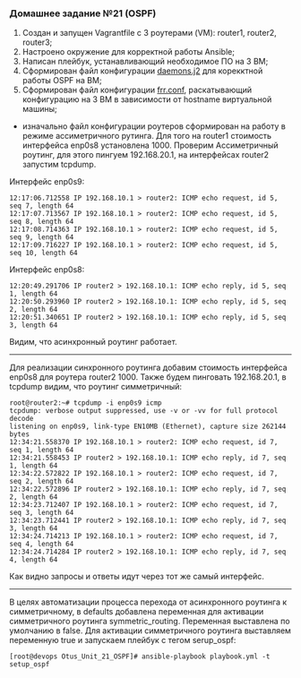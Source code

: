### Домашнее задание №21 (OSPF)
1. Создан и запущен Vagrantfile с 3 роутерами (VM): router1, router2, router3;
2. Настроено окружение для корректной работы Ansible;
3. Написан плейбук, устанавливающий необходимое ПО на 3 ВМ;
4. Сформирован файл конфигурации [daemons.j2](https://github.com/uNkindy/Otus_Unit_21_OSPF/blob/main/templates/daemons.j2) для корекктной работы OSPF на ВМ;
5. Сформирован файл конфигурации [frr.conf](https://github.com/uNkindy/Otus_Unit_21_OSPF/blob/main/templates/frr.conf.j2), раскатывающий конфигурацию на 3 ВМ в зависимости от hostname виртуальной машины;
- изначально файл конфигурации роутеров сформирован на работу в режиме ассиметричного рутинга. Для того на router1 стоимость интерфейса enp0s8 установлена 1000. Проверим Ассиметричный роутинг, для этого пингуем 192.168.20.1, на интерфейсах router2 запустим tcpdump.
  
Интерфейс enp0s9:
```console
12:17:06.712558 IP 192.168.10.1 > router2: ICMP echo request, id 5, seq 7, length 64
12:17:07.713567 IP 192.168.10.1 > router2: ICMP echo request, id 5, seq 8, length 64
12:17:08.714363 IP 192.168.10.1 > router2: ICMP echo request, id 5, seq 9, length 64
12:17:09.716227 IP 192.168.10.1 > router2: ICMP echo request, id 5, seq 10, length 64
```
Интерфейс enp0s8:
```console
12:20:49.291706 IP router2 > 192.168.10.1: ICMP echo reply, id 5, seq 1, length 64
12:20:50.293960 IP router2 > 192.168.10.1: ICMP echo reply, id 5, seq 2, length 64
12:20:51.340651 IP router2 > 192.168.10.1: ICMP echo reply, id 5, seq 3, length 64
```
Видим, что асинхронный роутинг работает.
___
Для реализации синхронного роутинга добавим стоимость интерфейса enp0s8 для роутера router2 1000. Также будем пинговать 192.168.20.1, в tcpdump видим, что роутинг симметричный:
```console
root@router2:~# tcpdump -i enp0s9 icmp
tcpdump: verbose output suppressed, use -v or -vv for full protocol decode
listening on enp0s9, link-type EN10MB (Ethernet), capture size 262144 bytes
12:34:21.558370 IP 192.168.10.1 > router2: ICMP echo request, id 7, seq 1, length 64
12:34:21.558453 IP router2 > 192.168.10.1: ICMP echo reply, id 7, seq 1, length 64
12:34:22.572822 IP 192.168.10.1 > router2: ICMP echo request, id 7, seq 2, length 64
12:34:22.572896 IP router2 > 192.168.10.1: ICMP echo reply, id 7, seq 2, length 64
12:34:23.712407 IP 192.168.10.1 > router2: ICMP echo request, id 7, seq 3, length 64
12:34:23.712441 IP router2 > 192.168.10.1: ICMP echo reply, id 7, seq 3, length 64
12:34:24.714213 IP 192.168.10.1 > router2: ICMP echo request, id 7, seq 4, length 64
12:34:24.714284 IP router2 > 192.168.10.1: ICMP echo reply, id 7, seq 4, length 64
```
Как видно запросы и ответы идут через тот же самый интерфейс.
___
В целях автоматизации процесса перехода от асинхронного роутинга к симметричному, в defaults добавлена переменная для активации симметричного роутинга symmetric_routing. Переменная выставлена по умолчанию в false. Для активации симметричного роутинга выставляем переменную true и запускаем плейбук c тегом serup_ospf:
```console
[root@devops Otus_Unit_21_OSPF]# ansible-playbook playbook.yml -t setup_ospf
```